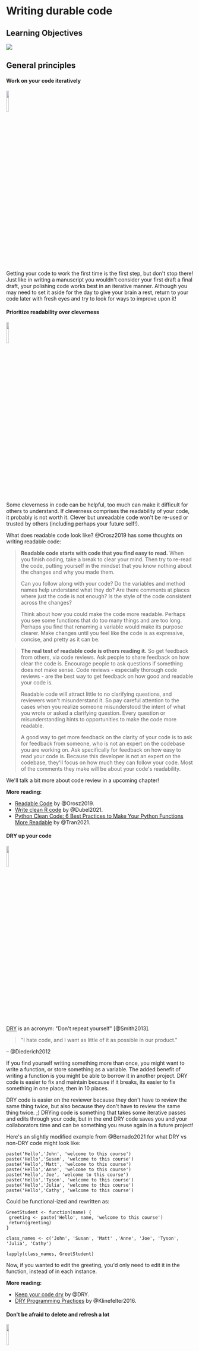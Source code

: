 


# Writing durable code

## Learning Objectives

![](resources/images/07-durable-code_files/figure-docx//1LMurysUhCjZb7DVF6KS9QmJ5NBjwWVjRn40MS9f2noE_gf8f405fdab_0_9.png)

## General principles

#### Work on your code iteratively
<img src="resources/images/iterative.png" width="12%">

Getting your code to work the first time is the first step, but don't stop there!
Just like in writing a manuscript you wouldn't consider your first draft a final draft, your polishing code works best in an iterative manner. Although you may need to set it aside for the day to give your brain a rest, return to your code later with fresh eyes and try to look for ways to improve upon it!

#### Prioritize readability over cleverness
<img src="resources/images/readable.png" width="12%">

Some cleverness in code can be helpful, too much can make it difficult for others to understand. If cleverness comprises the readability of your code, it probably is not worth it. Clever but unreadable code won't be re-used or trusted by others (including perhaps your future self!).

What does readable code look like? @Orosz2019 has some thoughts on writing readable code:

> **Readable code starts with code that you find easy to read.** When you finish coding, take a break to clear your mind. Then try to re-read the code, putting yourself in the mindset that you know nothing about the changes and why you made them.
>
> Can you follow along with your code? Do the variables and method names help understand what they do? Are there comments at places where just the code is not enough? Is the style of the code consistent across the changes?
>
> Think about how you could make the code more readable. Perhaps you see some functions that do too many things and are too long. Perhaps you find that renaming a variable would make its purpose clearer. Make changes until you feel like the code is as expressive, concise, and pretty as it can be.

> **The real test of readable code is others reading it.** So get feedback from others, via code reviews. Ask people to share feedback on how clear the code is. Encourage people to ask questions if something does not make sense. Code reviews - especially thorough code reviews - are the best way to get feedback on how good and readable your code is.
>
> Readable code will attract little to no clarifying questions, and reviewers won't misunderstand it. So pay careful attention to the cases when you realize someone misunderstood the intent of what you wrote or asked a clarifying question. Every question or misunderstanding hints to opportunities to make the code more readable.
>
> A good way to get more feedback on the clarity of your code is to ask for feedback from someone, who is not an expert on the codebase you are working on. Ask specifically for feedback on how easy to read your code is. Because this developer is not an expert on the codebase, they'll focus on how much they can follow your code. Most of the comments they make will be about your code's readability.

We'll talk a bit more about code review in a upcoming chapter!

**More reading:**

- [Readable Code](https://blog.pragmaticengineer.com/readable-code/) by @Orosz2019.  
- [Write clean R code](https://appsilon.com/write-clean-r-code/) by @Dubel2021.
- [Python Clean Code: 6 Best Practices to Make Your Python Functions More Readable](https://towardsdatascience.com/python-clean-code-6-best-practices-to-make-your-python-functions-more-readable-7ea4c6171d60) by @Tran2021.

#### DRY up your code
<img src="resources/images/DRY.png" width="12%">

[DRY](https://web.archive.org/web/20131204221336/http://programmer.97things.oreilly.com/wiki/index.php/Don't_Repeat_Yourself) is an acronym: "Don't repeat yourself" [@Smith2013].

> "I hate code, and I want as little of it as possible in our product."

– @Diederich2012

If you find yourself writing something more than once, you might want to write a function, or store something as a variable. The added benefit of writing a function is you might be able to borrow it in another project. DRY code is easier to fix and maintain because if it breaks, its easier to fix something in one place, then in 10 places.  

DRY code is easier on the reviewer because they don't have to review the same thing twice, but also because they don't have to review the same thing twice. ;)
DRYing code is something that takes some iterative passes and edits through your code, but in the end DRY code saves you and your collaborators time and can be something you reuse again in a future project!

Here's an slightly modified example from @Bernado2021 for what DRY vs non-DRY code might look like:

```
paste('Hello','John', 'welcome to this course')
paste('Hello','Susan', 'welcome to this course')
paste('Hello','Matt', 'welcome to this course')
paste('Hello','Anne', 'welcome to this course')
paste('Hello','Joe', 'welcome to this course')
paste('Hello','Tyson', 'welcome to this course')
paste('Hello','Julia', 'welcome to this course')
paste('Hello','Cathy', 'welcome to this course')
```

Could be functional-ized and rewritten as:

```
GreetStudent <- function(name) {
 greeting <- paste('Hello', name, 'welcome to this course')
 return(greeting)
}

class_names <- c('John', 'Susan', 'Matt' ,'Anne', 'Joe', 'Tyson', 'Julia', 'Cathy')

lapply(class_names, GreetStudent)
```

Now, if you wanted to edit the greeting, you'd only need to edit it in the function, instead of in each instance.

**More reading:**

- [Keep your code dry](https://www.drycode.io/) by @DRY.  
- [DRY Programming Practices](https://metova.com/dry-programming-practices/) by @Klinefelter2016.

#### Don't be afraid to delete and refresh a lot  
<img src="resources/images/delete.png" width="12%">

Don’t be afraid to delete it all and re-run (multiple times). This includes refreshing your kernel/session in your IDE. Some bugs in your code exist or are not realized because old objects and libraries have overstayed their welcome in your  environment.

Keeping around old code and objects is generally more of a hindrance than a time saver. Sometimes it can be easy to get very attached to a chunk of code that took you a long time to troubleshoot but there are three reasons you don't need to stress about deleting it:  

1) You might write better code on the second try (or third or n'th).  
2) Keeping around old code makes it harder for you to write and troubleshoot new better code -- it's easier to confuse yourself. Sometimes a fresh start can be what you need.  
3) With version control you can always return to that old code! (We'll dive more into version control later on, but you've started the process by [uploading your code to GitHub in chapter 4](https://jhudatascience.org/Reproducibility_in_Cancer_Informatics/why-git-and-github.html)!)  

This means you should not comment out old code. Just delete it! No code is so precious that you need to keep it commented out (particularly if you are using version control and you can retrieve it in other ways should you need it).



Related to this, if you want to be certain that your code is reproducible, it's worth deleting all your output, and re-running everything with a fresh session. The first step to knowing if your analysis is reproducible is seeing if you can repeat it yourself!

#### Use code comments effectively  
<img src="resources/images/comment.png" width="12%">

Good code comments are a part of writing good, readable code! Your code is more likely to stand the test of time for longer if others, including yourself in the future, can see what’s happening enough to trust it themselves. This will encourage others to use your code and help you maintain it!

'Current You' who is writing your code may know what is happening but 'Future You' will have no idea what 'Current You' was thinking [@Spielman]:

> 'Future You' comes into existence about one second after you write code, and has no idea what on earth Past You was thinking. Help out 'Future You' by adding lots of comments! 'Future You' next week thinks Today You is an idiot, and the only way you can convince 'Future You' that Today You is reasonably competent is by adding comments in your code explaining why Today You is actually not so bad.

Your code and your understanding of it will fade soon after you write it, leaving your hard work to deprecate. Code that works is a start, but **readable** AND working code is best!

Comments can help clarify at points where your code might need further explanation. The act of writing them can also help you think out your thought process and perhaps identify a better solution to the odd parts of your code.

(From @Savonen2021)

**More reading:**   

- [Creating clarifying code comments](https://jhudatascience.org/Documentation_and_Usability/creating-clarifying-code-comments.html#creating-clarifying-code-comments)
- [Best Practices for Writing Code Comments](https://stackoverflow.blog/2021/07/05/best-practices-for-writing-code-comments/) by @Spertus2021.
- [What Makes a Good Code Comment?](https://itnext.io/what-makes-a-good-code-comment-5267debd2c24) by @Cronin2019.  
- [The Value of Code Documentation](https://www.olioapps.com/blog/the-value-of-code-documentation/) by @Meza2018.  
- [Some internet wisdom on R documentation](http://alyssafrazee.com/2014/04/20/rdocs.html) by @Frazee2014.  
- [How to Comment Your Code Like a Pro: Best Practices and Good Habits](https://www.elegantthemes.com/blog/wordpress/how-to-comment-your-code-like-a-pro-best-practices-and-good-habits) by @Keeton2019.  

#### Use informative variable names
<img src="resources/images/variable-name.png" width="12%">

Try to avoid using variable names that have no meaning like `tmp` or `x`, or `i`. Meaningful variable names make your code more readable! Additionally, variable names that are longer than one letter are much easier to search and replace if needed. One letter variables are hard to replace and hard to read.

> 1 Write intention-revealing names.  
> 2 Use consistent notation for naming convention.  
> 3 Use standard terms.  
> 4 Do not number a variable name.  
> 5 When you find another way to name variable, refactor as fast as possible.  

[@Hobert2018]

**More reading:**  

- [R for Epidemiology - Coding best Practices](https://www.r4epi.com/coding-best-practices.html#object-variable-names) by @Cannell2021.
- [Data Scientists: Your Variable Names Are Awful. Here’s How to Fix Them](https://towardsdatascience.com/data-scientists-your-variable-names-are-awful-heres-how-to-fix-them-89053d2855be) by @Koehrsen2019.  
- [Writing Variable — Informative, Descriptive & Elegant](https://medium.datadriveninvestor.com/writing-variable-informative-descriptive-elegant-1dd6f3f15db3) by @Hobert2018.   

#### 7. Follow a code style
<img src="resources/images/style.png" width="12%">

Just like when writing doesN"t FoLLOW conv3nTi0Ns OR_sPAcinng 0r sp3llinG, it can be distracting, the same goes for code. Your code may even work all the same, just like you understood what I wrote in that last sentence, but a lack of consistent style can make require more brain power from your readers for them to understand. For reproducibility purposes, readability is important! The easier you can make it on your readers, the more likely they will be able to understand and reproduce the results.

There are different style guides out there that people adhere to. It doesn't matter so much which one you choose, so much that you pick one and stick to it for a particular project.  

_Python style guides_:

- [PEP8 style guide](https://www.python.org/dev/peps/pep-0008/) @PEP8.
- [Google Python style guide](https://google.github.io/styleguide/pyguide.html) @GooglePython.

_R style guides_:

- [Hadley Wickham's Style guide](http://adv-r.had.co.nz/Style.html) @Wickham.
- [Google R style guide](https://google.github.io/styleguide/Rguide.html) @GoogleR.

Although writing code following a style as you are writing is a good practice, we're all human and that can be tricky to do, so we recommend using an automatic styler on your code to fix up your code for you.
For Python code, you can use [python black](https://black.readthedocs.io/en/stable/) and for R, [styler](https://www.tidyverse.org/blog/2017/12/styler-1.0.0/).

#### Organize the structure of your code
<img src="resources/images/organize.png" width="12%">

Readable code should follow an organized structure. Just like how outlines help the structure of manuscript writing, outlines can also help the organization of code writing.

A tentative outline for a notebook might look like this:  

1) A description of the purpose of the code (in Markdown).  
2) Import the libraries you will need (including sourcing any custom functions).  
3) List any hard-coded variables.  
4) Import data.  
5) Do any data cleaning needed.   
6) The main thing you need to do.  
7) Print out session info.  

Note that if your notebook gets too long, you may want to separate out things in their own scripts. Additionally, it's good practice to keep custom functions in their own file and import them. This allows you to use them elsewhere and also keeps the main part of the analysis cleaner.

#### Set the seed if your analysis has randomness involved
<img src="resources/images/seeds.png" width="12%">

If any randomness is involved in your analysis, you will want to set the seed in order for your results to be reproducible.

In brief, computers don't actually create numbers randomly they create [numbers pseudorandomly](https://en.wikipedia.org/wiki/Pseudorandom_number_generator). But if you want your results to be reproducible, you should give your computer a seed by which to create random numbers. This will allow anyone who re-runs your analysis to have a positive control and eliminate randomness as a reason the results were not reproducible.

<details> <summary>**For more on how setting the seed works -- a quick experiment**</summary>
To illustrate how seeds work, run we'll run a quick experiment with setting the seed here:

First let's set a seed (it doesn't matter what number we use, just that we pick a number), so let's use `1234` and then create a "random" number.


```r
# Set the seed:
set.seed(1234)

# Now create a random number again
runif(1)
```

```
## [1] 0.1137034
```

Now if we try a different seed, we will get a different "random" number.


```r
# Set a different seed:
set.seed(4321)

# Now create a random number again
runif(1)
```

```
## [1] 0.334778
```

But, if we return to the original seed we used, `1234`, we will get the original "random" number we got.  


```r
# Set this back to the original seed
set.seed(1234)

# Now we'll get the same "random" number we got when we set the seed to 1234 previously
runif(1)
```

```
## [1] 0.1137034
```

</details>


**More reading:**  

- [Set seed](https://r-coder.com/set-seed-r/) by @Soage2020.
- [Generating random numbers](http://www.cookbook-r.com/Numbers/Generating_random_numbers/) by @Chang2021.

#### To review general principles:

![](resources/images/07-durable-code_files/figure-docx//1LMurysUhCjZb7DVF6KS9QmJ5NBjwWVjRn40MS9f2noE_gfc9e5f916a_0_89.png)

## More reading on best coding practices

There's so many opinions and strategies on best practices for code. And although a lot of these principles are generally applicable, not _all_ of it is one size fits all. Some code practices are context-specific so sometimes you may need to pick and choose what works for you, your team, and your particular project.

#### Python specific:

- [Reproducible Programming for Biologists Who Code Part 2: Should Dos](https://autobencoder.com/2020-06-30-shoulddo/) by @Heil2020b.
- [15 common coding mistakes data scientist make in Python (and how to fix them)](https://towardsdatascience.com/15-common-coding-mistakes-data-scientist-make-in-python-and-how-to-fix-them-7760467498af) by @Csendes2020.
- [Data Science in Production — Advanced Python Best Practices](https://medium.com/bcggamma/data-science-python-best-practices-fdb16fdedf82) by @Kostyuk2020.
- [6 Mistakes Every Python Beginner Should Avoid While Coding](https://towardsdatascience.com/6-mistakes-every-python-beginner-should-avoid-while-coding-e57e14917942) by @Saxena2021.

#### R specific:

- [Data Carpentry's: Best Practices for Writing R Code](https://swcarpentry.github.io/r-novice-inflammation/06-best-practices-R/) by @DataCarpentry2021b.
- [R Programming for Research: Reproducible Research](https://geanders.github.io/RProgrammingForResearch/reproducible-research-1.html) by @Good2021.
- [R for Epidemiology: Coding best practices](https://www.r4epi.com/coding-best-practices.html) by @Cannell2021.
- [Best practices for R Programming](https://towardsdatascience.com/best-practices-for-r-programming-ec0754010b5a) by @Bernardo2021.

## Get the exercise project files (or continue with the files you used in the previous chapter)

<details> <summary>**Get the Python project example files**</summary>
[Click this link to download](https://raw.githubusercontent.com/jhudsl/Reproducibility_in_Cancer_Informatics/main/chapter-zips/python-heatmap-chapt-7.zip).



Now double click your chapter zip file to unzip. For Windows you may have to [follow these instructions](https://support.microsoft.com/en-us/windows/zip-and-unzip-files-f6dde0a7-0fec-8294-e1d3-703ed85e7ebc)).


</details>

<details> <summary>**Get the R project example files**</summary>
[Click this link to download](https://raw.githubusercontent.com/jhudsl/Reproducibility_in_Cancer_Informatics/main/chapter-zips/r-heatmap-chapt-7.zip).



Now double click your chapter zip file to unzip. For Windows you may have to [follow these instructions](https://support.microsoft.com/en-us/windows/zip-and-unzip-files-f6dde0a7-0fec-8294-e1d3-703ed85e7ebc)).


</details>

## Exercise 1: Make code more durable!

### Organize the big picture of the code
Before diving in line-by-line it can be helpful to make a code-outline of sorts.

What are the main steps you need to accomplish in this notebook? What are the starting and ending points for this particular notebook?

For example, for this `make-heatmap` notebook we want to:  

1) Set up analysis folders and declare file names.  
2) Install the libraries we need.  
3) Import the gene expression data and metadata.  
4) Filter down the gene expression data to genes of interest -- in this instance the most variant ones.   
5) Clean the metadata.   
6) Create an annotated heatmap.   
7) Save the heatmap to a PNG.   
8) Print out the session info!  


<details> <summary>**Python version of the exercise**</summary>

**The exercise: Polishing code**  

1. Start up JuptyerLab with running `juptyer lab` from your command line.
2. Activate your conda environment using `conda activate reproducible-python`.
3. Open up your notebook you made in the previous chapter `make-heatmap.ipynb`
4. Work on organizing the code chunks and adding documentation to reflect the steps we've laid out in the [previous section](#organize-the-big-picture-of-the-code), you may want to work on this iteratively as we dive into the code.

***

**Set the seed**

_Rationale:_
The clustering in the analysis involves some randomness. We need to set the seed!

_Before:_  
Nothing! We didn't set the seed before!

_After:_
You can pick any number; doesn't have to be 1234.
```
random.seed(1234)
```

**Use a relative file path**

_Rationale:_  
Absolute file paths only work for the original writer of the code and no one else. But if we make the [file path relative](https://www.educative.io/edpresso/absolute-vs-relative-path) to the project set up, then it will work for whomever has the project repository [@Mustafeez2021].

Additionally, we can set up our file path names using [f-Strings](https://realpython.com/python-f-strings/#f-strings-a-new-and-improved-way-to-format-strings-in-python) so that we only need to change the project ID and the rest will be ready for a new dataset [@Python2021]!

Although this requires more lines of code, this set up is much more flexible and ready for others to use.

_Before:_  
```
df1=pd.read_csv('~/a/file/path/only/I/have/SRP070849.tsv', sep='\t')
mdf=pd.read_csv('~/a/file/path/only/I/have/SRP070849_metadata.tsv', sep='\t')
```

_After:_  
```
# Declare project ID
id = "SRP070849"

# Define the file path to the data directory
data_dir = Path(f"data/{id}")

# Declare the file path to the gene expression matrix file
data_file = data_dir.joinpath(f"{id}.tsv")

# Declare the file path to the metadata file
# inside the directory saved as `data_dir`
metadata_file = data_dir.joinpath(f"metadata_{id}.tsv")

# Read in metadata TSV file
metadata = pd.read_csv(metadata_file, sep="\t")

# Read in data TSV file
expression_df = pd.read_csv(data_file, sep="\t")
```

_Related readings:_

- [f-strings in Python](https://www.geeksforgeeks.org/formatted-string-literals-f-strings-python/) by @Geeksforgeeks2018.
- [f-Strings: A New and Improved Way to Format Strings in Python](https://realpython.com/python-f-strings/#f-strings-a-new-and-improved-way-to-format-strings-in-python) by @Python2021.
- [Relative vs absolute file paths](https://www.educative.io/edpresso/absolute-vs-relative-path) by @Mustafeez2021.
- [About join path](https://www.programcreek.com/python/example/114070/pathlib.Path.joinpath) by @Programcreek2021.

**Avoid using mystery numbers**

_Rationale:_  
Avoid using numbers that don't have context around them in the code. Include the calculations for the number, or if it needs to be hard-coded, explain the rationale for that number in the comments. Additionally, using variable and column names that tell you what is happening, helps clarify what the number represents.

_Before:_   
```
df1['calc'] =df1.var(axis = 1, skipna = True)
df2=df1[df1.calc >float(10)]
```

_After:_  
```
# Calculate the variance for each gene
expression_df["variance"] = expression_df.var(axis=1, skipna=True)

# Find the upper quartile for these data
upper_quartile = expression_df["variance"].quantile([0.90]).values

# Filter the data choosing only genes whose variances are in the upper quartile
df_by_var = expression_df[expression_df.variance > float(upper_quartile)]
```

_Related readings:_  
- [Stop Using Magic Numbers and Variables in Your Code](https://betterprogramming.pub/stop-using-magic-numbers-and-variables-in-your-code-4e86f008b84c) by @Aaberge2021.


**Add checks**

_Rationale:_  
Just because your script ran without an error that stopped the script doesn't mean it is accurate and error free. Silent errors are the most tricky to solve, because you often won't know that they happened!

A very common error is data that is in the wrong order. In this example we have two data frames that contain information about the same samples. But in the original script, we don't ever check that the samples are in the same order in the metadata and the gene expression matrix! This is a really easy way to get incorrect results!

_Before:_   
Nothing, we didn't check for this before.

_After:_  
```
print(metadata["refinebio_accession_code"].tolist() == expression_df.columns.tolist())
```

Continue to try to apply the general advice we gave about code to your notebook!
Then, when you are ready, take a look at what our ["final" version](https://github.com/jhudsl/reproducible-python-example/blob/main/make_heatmap.ipynb) looks like in the [example Python repository](https://github.com/jhudsl/reproducible-python-example). (_Final_ here is in quotes because we may continue to make improvements to this notebook too -- remember what we said about iterative?)

</details>

<details> <summary>**R version of the exercise**</summary>

**About the tidyverse:**.  

Before we dive into the exercise, a word about the tidyverse. The tidyverse is a highly useful set of packages for creating readable and reproducible data science workflows in R. In general, we will opt for tidyverse approaches in this course, and strongly encourage you to familiarize yourself with the tidyverse if you have not. We will point out some instances where tidyverse functions can help you DRY up your code as well as make it more readable!

_More reading on the tidyverse:_  

- [Tidyverse Skills for Data Science](http://jhudatascience.org/tidyversecourse/intro.html) by @Wright2021.
- [A Beginner’s Guide to Tidyverse]( https://www.analyticsvidhya.com/blog/2019/05/beginner-guide-tidyverse-most-powerful-collection-r-packages-data-science/) by @Vidhya2019.
- [Introduction to tidyverse](https://alexslemonade.github.io/training-modules/intro-to-R-tidyverse/03-intro_to_tidyverse.nb.html) by @Shapiro2021.

**The exercise: Polishing code**  

1. Open up RStudio.
2. Open up the notebook you created in the previous chapter.  
3. Now we'll work on applying the principles from this chapter to the code. We'll cover some of the points here, but then we encourage you to dig into the fully transformed notebook we will link at the end of this section.
4. Work on organizing the code chunks and adding documentation to reflect the steps we've laid out in the [previous section](#organize-the-big-picture-of-the-code), you may want to work on this iteratively as we dive into the code.

***

**Set the seed**

_Rationale:_
The clustering in the analysis involves some randomness. We need to set the seed!

_Before:_  
Nothing! We didn't set the seed before!

_After:_
You can pick any number; doesn't have to be 1234.
```
set.seed(1234)
```

**Get rid of setwd**

_Rationale:_  
`setwd()` almost never work for anyone besides the one person who wrote it. And in a few days/weeks it may not work for them either.  

_Before:_  
```
setwd("Super specific/filepath/that/noone/else/has/")
```
_After:_  
Now that we are working from a notebook, we know that the default [current directory is wherever the notebook is placed](https://bookdown.org/yihui/rmarkdown-cookbook/working-directory.html) [@Xie2020].

_Related readings:_

- [Jenny Bryan will light your computer on fire if you use setwd() in a script](https://www.tidyverse.org/blog/2017/12/workflow-vs-script/) [@Bryan2017].

**Give the variables more informative names**

_Rationale:_  
`xx` doesn't tell us what is in the data here. Also by using the `readr::read_tsv()` from tidyverse we'll get a cleaner, faster read and won't have to specify `sep` argument. Note we are also fixing some spacing and using `<-` so that we can stick to readability conventions.

You'll notice later

_Before:_  
```
xx=read.csv("metadata_SRP070849.tsv", sep = "\t")
```
_After:_   
```
metadata <- readr::read_tsv("metadata_SRP070849.tsv")
```

_Related readings:_

- [`readr::read_tsv()` documentation](https://readr.tidyverse.org/reference/read_delim.html) by @Tidyverse2021.

**DRYing up data frame manipulations**

_Rationale:_  
This chunk of code can be very tricky to understand what it is doing.
What is happening with df1 and df2? What's being filtered out? etc.
Code comments would certainly help understanding, but even better, we can DRY this code up and

_Before:_  
It may be difficult to tell from looking at the before code because there are no comments and it's a bit tricky to read, but the goal of this is to:  

1) Calculate variances for each row (each row is a gene).
2) Filter the original gene expression matrix to only genes have a bigger variance (here we use arbitrarily 10 as a filter cutoff).

```
df=read.csv("SRP070849.tsv", sep="\t")
sums=matrix(nrow = nrow(df), ncol = ncol(df) - 1)
for(i in 1:nrow(sums)) { sums[i, ] <- sum(df[i, -1])
}
df2=df[which(df[, -1] >= 10), ]
variances=matrix(nrow = nrow(dds), ncol = ncol(dds) - 1)
  for(i in 1:nrow(dds)) {
    variances[i, ] <- var(dds[i, -1])
}
```

_After:_   

Let's see how we can do this in a DRY'er and clearer way.

We can:  
1) Add comments to describe our goals.   
2) Use variable names that are more informative.   
3) Use the apply functions to do the loop for us -- this will eliminate the need for unclear variable `i` as well.   
4) Use the tidyverse to do the filtering for us so we don't have to rename data frames or store extra versions of `df`.   

Here's what the above might look like after some refactoring. Hopefully you find this is easier to follow and total there's less lines of code (but also has comments too!).
```
# Read in data TSV file
expression_df <- readr::read_tsv(data_file) %>%
  # Here we are going to store the gene IDs as row names so that
  # we can have only numeric values to perform calculations on later
  tibble::column_to_rownames("Gene")

# Calculate the variance for each gene
variances <- apply(expression_df, 1, var)

# Determine the upper quartile variance cutoff value
upper_var <- quantile(variances, 0.75)

# Filter the data choosing only genes whose variances are in the upper quartile
df_by_var <- data.frame(expression_df) %>%
  dplyr::filter(variances > upper_var)
```

**Add checks**

_Rationale:_
Just because your script ran without an error that stopped the script doesn't mean it is accurate and error free. Silent errors are the most tricky to solve, because you often won't know that they happened!

A very common error is data that is in the wrong order. In this example we have two data frames that contain information about the same samples. But in the original script, we don't ever check that the samples are in the same order in the metadata and the gene expression matrix! This is a really easy way to get incorrect results!

_Before:_  
```
Nothing... we didn't check for this :(
```

_After:_  
```
# Make the data in the order of the metadata
expression_df <- expression_df %>%
  dplyr::select(metadata$refinebio_accession_code)

# Check if this is in the same order
all.equal(colnames(expression_df), metadata$refinebio_accession_code)
```

Continue to try to apply the general advice we gave about code to your notebook!
Then, when you are ready, take a look at what our ["final" version](https://jhudatascience.org/reproducible-R-example/01-heatmap.nb.html) looks like in the [example R repository](https://github.com/jhudsl/reproducible-R-example). (_Final_ here is in quotes because we may continue to make improvements to this notebook too -- remember what we said about iterative?)

</details>

Now that we've made some nice updates to the code, we are ready to do a bit more polishing by adding more documentation! But before we head to the next chapter, we can style the code we wrote automatically by using automatic code stylers!

## Exercise 2: Style code automatically!

<details> <summary>Styling Python code automatically</summary>

Run your notebook through `black`. First you'll need to install it by running this command in a Terminal window in your JupyterLab.

Make sure you are running this within your conda environment.
```
conda activate reproducible-python
```
Now install this python black.
```
pip install black[jupyter]
```
To record your `conda` environment run this command.
```
conda env export > environment-record.yml
```
Now you can automatically style your code by running this command from your Console (be sure to replace the `"make-heatmap.Rmd"` with whatever you have named your notebook:   
```
python -m black make-heatmap.ipynb
```
You should get a message that your notebook was styled!

</details>

<details> <summary>Styling R code automatically</summary>

Let's run your notebook through `styler`.
First you'll need to install it and add it to your `renv`.
```
install.packages("styler")
```
Then add it to your `renv` by running:
```
renv::snapshot()
```
Now you can automatically style your code by running this command from your Console (be sure to replace the `"make-heatmap.Rmd"` with whatever you have named your notebook:   
```
styler::style_file("make-heatmap.Rmd")
```
You should get a message that your notebook was styled!

</details>

Before you are done with this exercise, there's one more thing we need to do: upload the latest version to GitHub.
Follow [these instructions to add the latest version of your notebook to your GitHub repository](https://docs.github.com/en/repositories/working-with-files/managing-files/adding-a-file-to-a-repository#adding-a-file-to-a-repository-on-github). Later, we will practice and discuss how to more fully utilize the features of GitHub but for now, just drag and drop it as the instructions linked describe.

**Any feedback you have regarding this exercise is greatly appreciated; you can fill out [this form](https://forms.gle/ygSSwoGaEATA2S65A)!**
